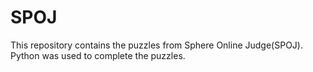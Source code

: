# SPOJ
This repository contains the puzzles from Sphere Online Judge(SPOJ). Python was used to complete the puzzles.
 

